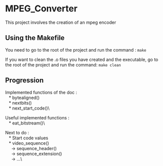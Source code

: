 # MPEG_Converter

This project involves the creation of an mpeg encoder 

## Using the Makefile

You need to go to the root of the project and run the command : ```make```

If you want to clean the .o files you have created and the executable, go to the root of the project and run the command: ```make clean```

## Progression

Implemented functions of the doc :\
&nbsp;&nbsp;    * bytealigned()\
&nbsp;&nbsp;    * nextbits()\
&nbsp;&nbsp;    * next_start_code()\

Useful implemented functions :\
&nbsp;&nbsp;    * eat_bitstream()\

Next to do :\
&nbsp;&nbsp;    * Start code values\
&nbsp;&nbsp;    * video_sequence()\
&nbsp;&nbsp;&nbsp;&nbsp;            -> sequence_header()\
&nbsp;&nbsp;&nbsp;&nbsp;            -> sequence_extension()\
&nbsp;&nbsp;&nbsp;&nbsp;            -> ...\
